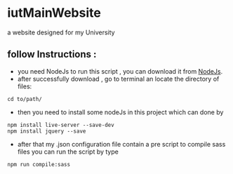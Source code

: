 # iutMainWebsite
a website designed for my University

## follow Instructions :

* you need NodeJs to run this script , you can download it from  [NodeJs](https://nodejs.org/en/download/).
* after successfully download , go to terminal an locate the directory of files:
```
cd to/path/
```
* then you need to install some nodeJs in this project which can done by
```
npm install live-server --save-dev
npm install jquery --save
```
* after that my .json configuration file contain a pre script to compile sass files you can run the script by type
```
npm run compile:sass
```

